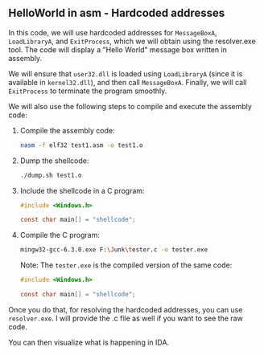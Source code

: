 ## **HelloWorld in asm - Hardcoded addresses**

In this code, we will use hardcoded addresses for `MessageBoxA`, `LoadLibraryA`, and `ExitProcess`, which we will obtain using the resolver.exe tool. The code will display a "Hello World" message box written in assembly.

We will ensure that `user32.dll` is loaded using `LoadLibraryA` (since it is available in `kernel32.dll`), and then call `MessageBoxA`. Finally, we will call `ExitProcess` to terminate the program smoothly.

We will also use the following steps to compile and execute the assembly code:

1. Compile the assembly code:
   ```bash
   nasm -f elf32 test1.asm -o test1.o
   ```

2. Dump the shellcode:
   ```bash
   ./dump.sh test1.o
   ```

3. Include the shellcode in a C program:
   ```c
   #include <Windows.h>

   const char main[] = "shellcode";
   ```

4. Compile the C program:
   ```bash
   mingw32-gcc-6.3.0.exe F:\Junk\tester.c -o tester.exe
   ```

   Note: The `tester.exe` is the compiled version of the same code:
   ```c
   #include <Windows.h>

   const char main[] = "shellcode";
   ```

Once you do that, for resolving the hardcoded addresses, you can use `resolver.exe`. I will provide the .c file as well if you want to see the raw code.

You can then visualize what is happening in IDA.